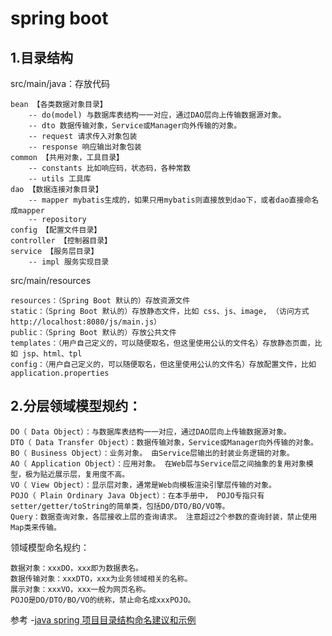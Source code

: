 
# spring boot

## 1.目录结构

src/main/java：存放代码

	bean 【各类数据对象目录】
		-- do(model) 与数据库表结构一一对应，通过DAO层向上传输数据源对象。
		-- dto 数据传输对象，Service或Manager向外传输的对象。
		-- request 请求传入对象包装
		-- response 响应输出对象包装
	common 【共用对象，工具目录】
		-- constants 比如响应码，状态码，各种常数
		-- utils 工具库
	dao 【数据连接对象目录】
		-- mapper mybatis生成的，如果只用mybatis则直接放到dao下，或者dao直接命名成mapper
		-- repository
	config 【配置文件目录】
	controller 【控制器目录】
	service 【服务层目录】
		-- impl 服务实现目录

src/main/resources

	resources：（Spring Boot 默认的）存放资源文件
	static：（Spring Boot 默认的）存放静态文件，比如 css、js、image, （访问方式 http://localhost:8080/js/main.js）
	public：（Spring Boot 默认的）存放公共文件
	templates：（用户自己定义的，可以随便取名，但这里使用公认的文件名）存放静态页面，比如 jsp、html、tpl
	config：（用户自己定义的，可以随便取名，但这里使用公认的文件名）存放配置文件，比如 application.properties



## 2.分层领域模型规约：

	DO（ Data Object）：与数据库表结构一一对应，通过DAO层向上传输数据源对象。
	DTO（ Data Transfer Object）：数据传输对象，Service或Manager向外传输的对象。
	BO（ Business Object）：业务对象。 由Service层输出的封装业务逻辑的对象。
	AO（ Application Object）：应用对象。 在Web层与Service层之间抽象的复用对象模型，极为贴近展示层，复用度不高。
	VO（ View Object）：显示层对象，通常是Web向模板渲染引擎层传输的对象。
	POJO（ Plain Ordinary Java Object）：在本手册中， POJO专指只有setter/getter/toString的简单类，包括DO/DTO/BO/VO等。
	Query：数据查询对象，各层接收上层的查询请求。 注意超过2个参数的查询封装，禁止使用Map类来传输。

领域模型命名规约：

	数据对象：xxxDO，xxx即为数据表名。
	数据传输对象：xxxDTO，xxx为业务领域相关的名称。
	展示对象：xxxVO，xxx一般为网页名称。
	POJO是DO/DTO/BO/VO的统称，禁止命名成xxxPOJO。

参考
-[java spring 项目目录结构命名建议和示例](https://www.jianshu.com/p/3884afbf047d)
